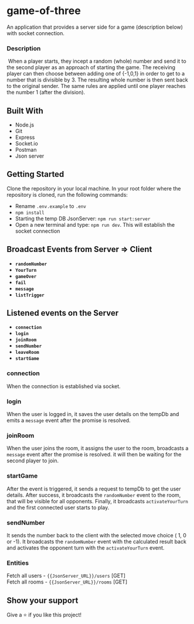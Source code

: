 # game-of-three

An application that provides a server side for a game (description below) with socket connection.

### Description
​
When a player starts, they incept a random (whole) number and send it to the second player as an approach of starting the game. The receiving player can then choose between adding one of {-1,0,1} in order to get to a number that is divisible by 3. The resulting whole number is then sent back to the original sender.
​The same rules are applied until one player reaches the number 1 (after the division).

## Built With

- Node.js
- Git
- Express
- Socket.io
- Postman
- Json server
## Getting Started

Clone the repository in your local machine. 
In your root folder where the repository is cloned, run the following commands:
 - Rename `.env.example` to `.env` 
 - `npm install`
 - Starting the temp DB JsonServer: `npm run start:server` 
 - Open a new terminal and type: `npm run dev`. This will establish the socket connection 

## Broadcast Events from Server => Client
 -  **`randomNumber`**
 -  **`YourTurn`**
 -  **`gameOver`**
 -  **`fail`**
 - **`message`**
 - **`listTrigger`**

## Listened events on the Server
- **`connection`**
- **`login`**
- **`joinRoom`**
- **`sendNumber`**
- **`leaveRoom`**
- **`startGame`**

### **connection**
When the connection is established via socket.

### **login**
When the user is logged in, it saves the user details on the tempDb and emits a `message` event after the promise is resolved.

### **joinRoom**
When the user joins the room, it assigns the user to the room, broadcasts a `message` event after the promise is resolved. it will then be waiting for the second player to join.

### **startGame**
After the event is triggered, it sends a request to tempDb to get the user details. After success, it broadcasts the `randomNumber` event to the room, that will be visible for all opponents. Finally, it broadcasts `activateYourTurn` and the first connected user starts to play.

### **sendNumber**
It sends the number back to the client with the selected move choice ( 1, 0 or -1). It broadcasts the `randomNumber` event with the calculated result back and activates the opponent turn with the `activateYourTurn` event.

### Entities
Fetch all users - `{{JsonServer_URL}}/users` [GET] <br>
Fetch all rooms - `{{JsonServer_URL}}/rooms` [GET]


## Show your support

Give a ⭐️ if you like this project!